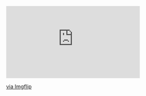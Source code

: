 <div style="width:360px;max-width:100%;"><div style="height:0;padding-bottom:54.44%;position:relative;"><iframe width="360" height="196" style="position:absolute;top:0;left:0;width:100%;height:100%;" frameBorder="0" src="https://imgflip.com/embed/4xshk6"></iframe></div><p><a href="https://imgflip.com/gif/4xshk6">via Imgflip</a></p></div>
